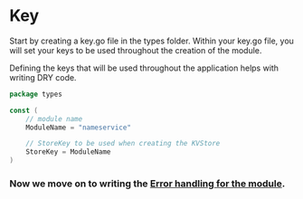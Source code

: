 # Key

Start by creating a key.go file in the types folder. Within your key.go file, you will set your keys to be used throughout the creation of the module.

Defining the keys that will be used throughout the application helps with writing DRY code.

```go
package types

const (
	// module name
	ModuleName = "nameservice"

	// StoreKey to be used when creating the KVStore
	StoreKey = ModuleName
)
```

### Now we move on to writing the [Error handling for the module](./errors.md).
